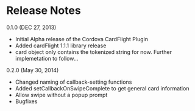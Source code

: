 <!--
#
# Licensed to the Apache Software Foundation (ASF) under one
# or more contributor license agreements.  See the NOTICE file
# distributed with this work for additional information
# regarding copyright ownership.  The ASF licenses this file
# to you under the Apache License, Version 2.0 (the
# "License"); you may not use this file except in compliance
# with the License.  You may obtain a copy of the License at
#
# http://www.apache.org/licenses/LICENSE-2.0
#
# Unless required by applicable law or agreed to in writing,
# software distributed under the License is distributed on an
# "AS IS" BASIS, WITHOUT WARRANTIES OR CONDITIONS OF ANY
#  KIND, either express or implied.  See the License for the
# specific language governing permissions and limitations
# under the License.
#
-->
# Release Notes

0.1.0 (DEC 27, 2013)
* Initial Alpha release of the Cordova CardFlight Plugin
* Added cardFlight 1.1.1 library release
* card object only contains the tokenized string for now.  Further implemetation to follow...

0.2.0 (May 30, 2014)

* Changed naming of callback-setting functions
* Added setCallbackOnSwipeComplete to get general card information
* Allow swipe without a popup prompt
* Bugfixes